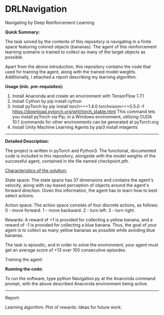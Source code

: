 # DRLNavigation
Navigating by Deep Reinforcement Learning

<b>Quick Summary:</b>

The task solved by the contents of this repository is navigating in a finite space featuring colored objects (bananas). The agent of this reinforcement learning scenario is trained to collect as many of the target objects as possible.

Apart from the above introduction, this repository contains the code that used for training the agent, along with the trained model weights. Additionally, I attached a report describing my learning algorithm.

<b>Usage (inlc. pre-requisites):</b>

1. Install Anaconda and create an environment with TensorFlow 1.7.1
2. Install Cython by pip install cython
3. Install pyTorch by pip install torch===1.4.0 torchvision===0.5.0 -f https://download.pytorch.org/whl/torch_stable.html
  This command lets you install pyTorch via Pip, in a Windows environment, utilizing CUDA 10.1 (commands for other environments can be generated at pyTorch.org
4. Install Unity Machine Learning Agents by pip3 install mlagents

------------

<b>Detailed Description:</b>

The project is written in pyTorch and Python3. The functional, documented code is included in this repository, alongside with the model weights of the successful agent, contained in the file named checkpoint.pth.

<u>Characteristics of the solution:</u> 

State space:
The state space has 37 dimensions and contains the agent's velocity, along with ray-based perception of objects around the agent's forward direction. Given this information, the agent has to learn how to best select actions. 

Action space:
The action space consists of four discrete actions, as follows:
0 - move forward.
1 - move backward.
2 - turn left.
3 - turn right.

Rewards:
A reward of +1 is provided for collecting a yellow banana, and a reward of -1 is provided for collecting a blue banana. Thus, the goal of your agent is to collect as many yellow bananas as possible while avoiding blue bananas.

The task is episodic, and in order to solve the environment, your agent must get an average score of +13 over 100 consecutive episodes.

Training the agent:

<b>Running the code:</b>

To run the software, type python Navigation.py at the Anaconda command prompt, with the above described Anaconda environment being active.

----

Report:

Learning algorithm:
Plot of rewards:
Ideas for future work:

